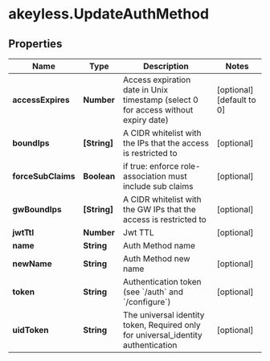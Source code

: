 # akeyless.UpdateAuthMethod

## Properties

Name | Type | Description | Notes
------------ | ------------- | ------------- | -------------
**accessExpires** | **Number** | Access expiration date in Unix timestamp (select 0 for access without expiry date) | [optional] [default to 0]
**boundIps** | **[String]** | A CIDR whitelist with the IPs that the access is restricted to | [optional] 
**forceSubClaims** | **Boolean** | if true: enforce role-association must include sub claims | [optional] 
**gwBoundIps** | **[String]** | A CIDR whitelist with the GW IPs that the access is restricted to | [optional] 
**jwtTtl** | **Number** | Jwt TTL | [optional] 
**name** | **String** | Auth Method name | 
**newName** | **String** | Auth Method new name | [optional] 
**token** | **String** | Authentication token (see &#x60;/auth&#x60; and &#x60;/configure&#x60;) | [optional] 
**uidToken** | **String** | The universal identity token, Required only for universal_identity authentication | [optional] 


